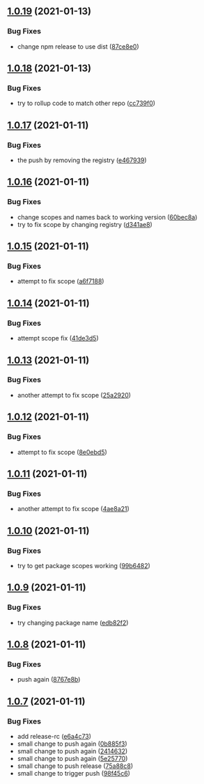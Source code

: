 ## [1.0.19](https://github.com/promotedai/impression-tracker-react-hook/compare/v1.0.18...v1.0.19) (2021-01-13)


### Bug Fixes

* change npm release to use dist ([87ce8e0](https://github.com/promotedai/impression-tracker-react-hook/commit/87ce8e0ac7f4126c04a8e062776c6749dc720196))

## [1.0.18](https://github.com/promotedai/impression-tracker-react-hook/compare/v1.0.17...v1.0.18) (2021-01-13)


### Bug Fixes

* try to rollup code to match other repo ([cc739f0](https://github.com/promotedai/impression-tracker-react-hook/commit/cc739f022c7375f675fc3def689031cd8f8af299))

## [1.0.17](https://github.com/promotedai/impression-tracker-react-hook/compare/v1.0.16...v1.0.17) (2021-01-11)


### Bug Fixes

* the push by removing the registry ([e467939](https://github.com/promotedai/impression-tracker-react-hook/commit/e4679394413817e1501be07546a5654beef4bbda))

## [1.0.16](https://github.com/promotedai/impression-tracker-react-hook/compare/v1.0.15...v1.0.16) (2021-01-11)


### Bug Fixes

* change scopes and names back to working version ([60bec8a](https://github.com/promotedai/impression-tracker-react-hook/commit/60bec8acaf0cca1c9faf4c80d0762e6739f2956b))
* try to fix scope by changing registry ([d341ae8](https://github.com/promotedai/impression-tracker-react-hook/commit/d341ae8937de90c09640b036f1aa6ca1459ffd80))

## [1.0.15](https://github.com/promotedai/impression-tracker-react-hook/compare/v1.0.14...v1.0.15) (2021-01-11)


### Bug Fixes

* attempt to fix scope ([a6f7188](https://github.com/promotedai/impression-tracker-react-hook/commit/a6f718895dd437646412518a21059c92aed49976))

## [1.0.14](https://github.com/promotedai/impression-tracker-react-hook/compare/v1.0.13...v1.0.14) (2021-01-11)


### Bug Fixes

* attempt scope fix ([41de3d5](https://github.com/promotedai/impression-tracker-react-hook/commit/41de3d5681bdc484f478b0e51f7568128a5462fc))

## [1.0.13](https://github.com/promotedai/impression-tracker-react-hook/compare/v1.0.12...v1.0.13) (2021-01-11)


### Bug Fixes

* another attempt to fix scope ([25a2920](https://github.com/promotedai/impression-tracker-react-hook/commit/25a29204f0dc1acadb7f05d7c010837f675f72da))

## [1.0.12](https://github.com/promotedai/impression-tracker-react-hook/compare/v1.0.11...v1.0.12) (2021-01-11)


### Bug Fixes

* attempt to fix scope ([8e0ebd5](https://github.com/promotedai/impression-tracker-react-hook/commit/8e0ebd5d66194b20128f5d3ebf5e683a3c5f8432))

## [1.0.11](https://github.com/promotedai/impression-tracker-react-hook/compare/v1.0.10...v1.0.11) (2021-01-11)


### Bug Fixes

* another attempt to fix scope ([4ae8a21](https://github.com/promotedai/impression-tracker-react-hook/commit/4ae8a21fe78009614a390f4d659230b227cf8ff3))

## [1.0.10](https://github.com/promotedai/impression-tracker-react-hook/compare/v1.0.9...v1.0.10) (2021-01-11)


### Bug Fixes

* try to get package scopes working ([99b6482](https://github.com/promotedai/impression-tracker-react-hook/commit/99b648228d70a7f2c4d9546a7b492091ed08dd6c))

## [1.0.9](https://github.com/promotedai/impression-tracker-react-hook/compare/v1.0.8...v1.0.9) (2021-01-11)


### Bug Fixes

* try changing package name ([edb82f2](https://github.com/promotedai/impression-tracker-react-hook/commit/edb82f2127b694680c664c3f083ad3b83a8f1b69))

## [1.0.8](https://github.com/promotedai/impression-tracker-react-hook/compare/v1.0.7...v1.0.8) (2021-01-11)


### Bug Fixes

* push again ([8767e8b](https://github.com/promotedai/impression-tracker-react-hook/commit/8767e8b84d3a941f7bd8bdf4b23522800fd49353))

## [1.0.7](https://github.com/promotedai/impression-tracker-react-hook/compare/v1.0.6...v1.0.7) (2021-01-11)


### Bug Fixes

* add release-rc ([e6a4c73](https://github.com/promotedai/impression-tracker-react-hook/commit/e6a4c733b0cc5f00962f651cd785d147fcf5b285))
* small change to push again ([0b885f3](https://github.com/promotedai/impression-tracker-react-hook/commit/0b885f3d57572d5ab51e889b46b0e187811dc4dc))
* small change to push again ([2414632](https://github.com/promotedai/impression-tracker-react-hook/commit/24146328202e548caa08b5097f91f3fcf3330c42))
* small change to push again ([5e25770](https://github.com/promotedai/impression-tracker-react-hook/commit/5e257702100879f8889adf9dc2c6262e54041d3d))
* small change to push release ([75a88c8](https://github.com/promotedai/impression-tracker-react-hook/commit/75a88c89e6b34659ee185a0915c994aec739c4c7))
* small change to trigger push ([98f45c6](https://github.com/promotedai/impression-tracker-react-hook/commit/98f45c601699107d19ceeb9d0e6a19a928031bb1))
